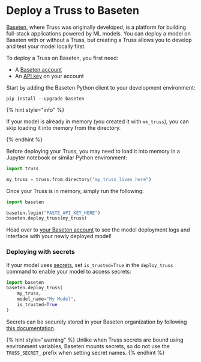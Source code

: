 # Deploy a Truss to Baseten

[Baseten](https://baseten.co), where Truss was originally developed, is a platform for building full-stack applications powered by ML models. You can deploy a model on Baseten with or without a Truss, but creating a Truss allows you to develop and test your model locally first.

To deploy a Truss on Baseten, you first need:

* A [Baseten account](https://app.baseten.co/accounts/signup/)
* An [API key](https://docs.baseten.co/settings/api-keys) on your account

Start by adding the Baseten Python client to your development environment:

```
pip install --upgrade baseten
```

{% hint style="info" %}

If your model is already in memory (you created it with `mk_truss`), you can skip loading it into memory from the directory.

{% endhint %}

Before deploying your Truss, you may need to load it into memory in a Jupyter notebook or similar Python environment:

```python
import truss

my_truss = truss.from_directory("my_truss_lives_here")
```

Once your Truss is in memory, simply run the following:

```python
import baseten

baseten.login("PASTE_API_KEY_HERE")
baseten.deploy_truss(my_truss)
```

Head over to [your Baseten account](https://app.baseten.co) to see the model deployment logs and interface with your newly deployed model!

### Deploying with secrets

If your model uses [secrets](../develop/secrets.md), set `is_trusted=True` in the `deploy_truss` command to enable your model to access secrets:

```python
import baseten
baseten.deploy_truss(
    my_truss,
    model_name="My Model",
    is_trusted=True
)
```

Secrets can be securely stored in your Baseten organization by following [this documentation](https://docs.baseten.co/settings/secrets).

{% hint style="warning" %}
Unlike when Truss secrets are bound using environment variables, Baseten mounts secrets, so do not use the `TRUSS_SECRET_` prefix when setting secret names.
{% endhint %}
